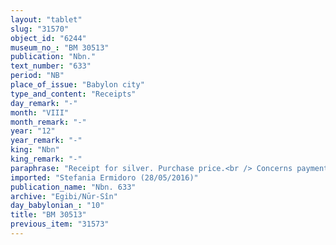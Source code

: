 ```yaml
---
layout: "tablet"
slug: "31570"
object_id: "6244"
museum_no_: "BM 30513"
publication: "Nbn."
text_number: "633"
period: "NB"
place_of_issue: "Babylon city"
type_and_content: "Receipts"
day_remark: "-"
month: "VIII"
month_remark: "-"
year: "12"
year_remark: "-"
king: "Nbn"
king_remark: "-"
paraphrase: "Receipt for silver. Purchase price.<br /> Concerns payments by <strong>B</strong> to <strong>A</strong> for the purchase of a house. <strong>A</strong> already received the 2/3 minas and 17 shekels of silver, the price for the house measuring 5 reeds 2 &hellip; [broken off]. <strong>B</strong> now pays <strong>A</strong> an additional 1/3 shekels of silver for the interest on this silver. The sale of <strong>A</strong>&rsquo;s house is probably related to his debt to <strong>B</strong> recorded in Nbn 433.<br /> &nbsp;<br /> <strong>A </strong>= Esagila-zēru-ibni/Bēl-uballiṭ//Irani; <strong>B </strong>= Itti-Marduk-balāṭu/Nab&ucirc;-ahhē-iddin//Egibi"
imported: "Stefania Ermidoro (28/05/2016)"
publication_name: "Nbn. 633"
archive: "Egibi/Nūr-Sîn"
day_babylonian_: "10"
title: "BM 30513"
previous_item: "31573"
---
```

